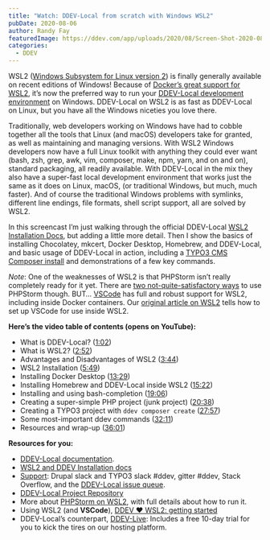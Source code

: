 ```yaml
---
title: "Watch: DDEV-Local from scratch with Windows WSL2"
pubDate: 2020-08-06
author: Randy Fay
featuredImage: https://ddev.com/app/uploads/2020/08/Screen-Shot-2020-08-04-at-11.30.47-AM-1.png
categories:
  - DDEV
---
```


WSL2 ([Windows Subsystem for Linux version 2](https://docs.microsoft.com/en-us/windows/wsl/wsl2-index)) is finally generally available on recent editions of Windows! Because of [Docker’s great support for WSL2](https://docs.docker.com/docker-for-windows/wsl/), it’s now the preferred way to run your [DDEV-Local development environment](https://ddev.com/ddev-local/) on Windows. DDEV-Local on WSL2 is as fast as DDEV-Local on Linux, but you have all the Windows niceties you love there.

Traditionally, web developers working on Windows have had to cobble together all the tools that Linux (and macOS) developers take for granted, as well as maintaining and managing versions. With WSL2 Windows developers now have a full Linux toolkit with anything they could ever want (bash, zsh, grep, awk, vim, composer, make, npm, yarn, and on and on), standard packaging, all readily available. With DDEV-Local in the mix they also have a super-fast local development environment that works just the same as it does on Linux, macOS, (or traditional Windows, but much, much faster). And of course the traditional Windows problems with symlinks, different line endings, file formats, shell script support, all are solved by WSL2.

In this screencast I’m just walking through the official DDEV-Local [WSL2 Installation Docs](https://ddev.readthedocs.io/en/stable/#installation-or-upgrade-windows-wsl2), but adding a little more detail. Then I show the basics of installing Chocolatey, mkcert, Docker Desktop, Homebrew, and DDEV-Local, and basic usage of DDEV-Local in action, including a [TYPO3 CMS Composer install](https://ddev.readthedocs.io/en/stable/users/cli-usage/#typo3-quickstart) and demonstrations of a few key commands.

_Note_: One of the weaknesses of WSL2 is that PHPStorm isn’t really completely ready for it yet. There are [two not-quite-satisfactory ways](https://ddev.com/ddev-local/ddev-local-and-phpstorm-debugging-with-wsl2/) to use PHPStorm though. BUT… [VSCode](https://code.visualstudio.com/) has full and robust support for WSL2, including inside Docker containers. Our [original article on WSL2](https://ddev.com/ddev-local/ddev-wsl2-getting-started/) tells how to set up VSCode for use inside WSL2.

**Here’s the video table of contents (opens on YouTube):**

- What is DDEV-Local? ([1:02](https://youtu.be/ZMfHaUkhfc0?t=62))
- What is WSL2? ([2:52](https://youtu.be/ZMfHaUkhfc0?t=172))
- Advantages and Disadvantages of WSL2 ([3:44](https://youtu.be/ZMfHaUkhfc0?t=222))
- WSL2 Installation ([5:49](https://youtu.be/ZMfHaUkhfc0?t=349))
- Installing Docker Desktop ([13:29](https://youtu.be/ZMfHaUkhfc0?t=809))
- Installing Homebrew and DDEV-Local inside WSL2 ([15:22](https://youtu.be/SwahVCBTo3w?t=922))
- Installing and using bash-completion ([19:06](https://youtu.be/ZMfHaUkhfc0?t=1146))
- Creating a super-simple PHP project (junk project) ([20:38](https://youtu.be/ZMfHaUkhfc0?t=1234))
- Creating a TYPO3 project with `ddev composer create` ([27:57](https://youtu.be/ZMfHaUkhfc0?t=1673))
- Some most-important ddev commands ([32:11](https://youtu.be/ZMfHaUkhfc0?t=1931))
- Resources and wrap-up ([36:01](https://youtu.be/ZMfHaUkhfc0?t=2161))

**Resources for you:**

- [DDEV-Local documentation](https://ddev.readthedocs.io/en/stable/).
- [WSL2 and DDEV Installation docs](https://ddev.readthedocs.io/en/stable/#installation-or-upgrade-windows-wsl2)
- [Support](https://ddev.readthedocs.io/en/stable/#support-and-user-contributed-documentation): Drupal slack and TYPO3 slack #ddev, gitter #ddev, Stack Overflow, and the [DDEV-Local issue queue](https://github.com/drud/ddev/issues).
- [DDEV-Local Project Repository](https://github.com/drud/ddev)
- More about [PHPStorm on WSL2](https://ddev.com/ddev-local/ddev-local-and-phpstorm-debugging-with-wsl2/), with full details about how to run it.
- Using WSL2 (and **VSCode**), [DDEV ❤️ WSL2: getting started](https://ddev.com/ddev-local/ddev-wsl2-getting-started/)
- DDEV-Local’s counterpart, [DDEV-Live](https://ddev.com/ddev-live/https://ddev.com/ddev-live/): Includes a free 10-day trial for you to kick the tires on our hosting platform.
